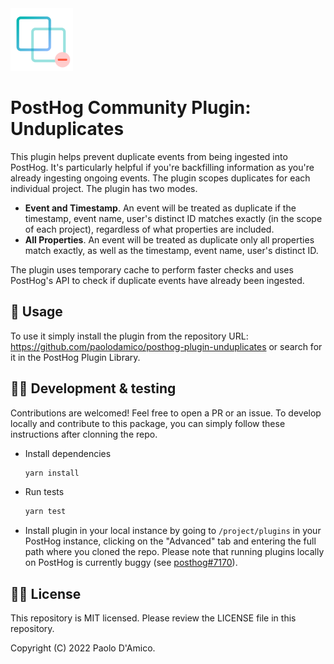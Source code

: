 <img src="logo.png" alt="Unduplicates plugin logo" height="100" />

# PostHog Community Plugin: Unduplicates

This plugin helps prevent duplicate events from being ingested into PostHog. It's particularly helpful if you're backfilling information as you're already ingesting ongoing events. The plugin scopes duplicates for each individual project. The plugin has two modes.

-   **Event and Timestamp**. An event will be treated as duplicate if the timestamp, event name, user's distinct ID matches exactly (in the scope of each project), regardless of what properties are included.
-   **All Properties**. An event will be treated as duplicate only all properties match exactly, as well as the timestamp, event name, user's distinct ID.

The plugin uses temporary cache to perform faster checks and uses PostHog's API to check if duplicate events have already been ingested.

## 🚀 Usage

To use it simply install the plugin from the repository URL: https://github.com/paolodamico/posthog-plugin-unduplicates or search for it in the PostHog Plugin Library.

## 🧑‍💻 Development & testing

Contributions are welcomed! Feel free to open a PR or an issue. To develop locally and contribute to this package, you can simply follow these instructions after clonning the repo.

-   Install dependencies
    ```bash
    yarn install
    ```
-   Run tests
    ```bash
    yarn test
    ```
-   Install plugin in your local instance by going to `/project/plugins` in your PostHog instance, clicking on the "Advanced" tab and entering the full path where you cloned the repo. Please note that running plugins locally on PostHog is currently buggy (see [posthog#7170](https://github.com/PostHog/posthog/issues/7170)).

## 🧑‍⚖️ License

This repository is MIT licensed. Please review the LICENSE file in this repository.

Copyright (C) 2022 Paolo D'Amico.
